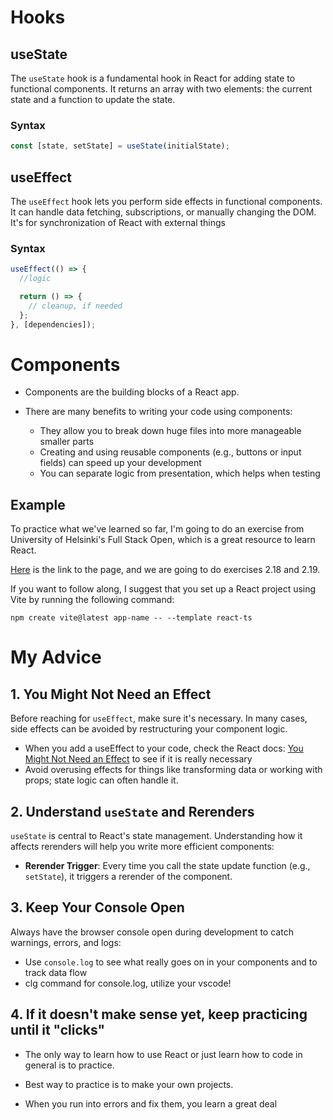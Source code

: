 # Hooks

## useState

The `useState` hook is a fundamental hook in React for adding state to functional components. It returns an array with two elements: the current state and a function to update the state.

### Syntax

```jsx
const [state, setState] = useState(initialState);
```

## useEffect

The `useEffect` hook lets you perform side effects in functional components. It can handle data fetching, subscriptions, or manually changing the DOM. It's for synchronization of React with external things

### Syntax

```jsx
useEffect(() => {
  //logic

  return () => {
    // cleanup, if needed
  };
}, [dependencies]);
```

# Components

- Components are the building blocks of a React app.

- There are many benefits to writing your code using components:

  - They allow you to break down huge files into more manageable smaller parts
  - Creating and using reusable components (e.g., buttons or input fields) can speed up your development
  - You can separate logic from presentation, which helps when testing

## Example

To practice what we've learned so far, I'm going to do an exercise from University of Helsinki's Full Stack Open, which is a great resource to learn React.

[Here](https://fullstackopen.com/en/part2/adding_styles_to_react_app) is the link to the page, and we are going to do exercises 2.18 and 2.19.

If you want to follow along, I suggest that you set up a React project using Vite by running the following command:

```
npm create vite@latest app-name -- --template react-ts
```

# My Advice

## 1. You Might Not Need an Effect

Before reaching for `useEffect`, make sure it's necessary. In many cases, side effects can be avoided by restructuring your component logic.

- When you add a useEffect to your code, check the React docs: [You Might Not Need an Effect](https://react.dev/learn/you-might-not-need-an-effect) to see if it is really necessary
- Avoid overusing effects for things like transforming data or working with props; state logic can often handle it.

## 2. Understand `useState` and Rerenders

`useState` is central to React's state management. Understanding how it affects rerenders will help you write more efficient components:

- **Rerender Trigger**: Every time you call the state update function (e.g., `setState`), it triggers a rerender of the component.

## 3. Keep Your Console Open

Always have the browser console open during development to catch warnings, errors, and logs:

- Use `console.log` to see what really goes on in your components and to track data flow
- clg command for console.log, utilize your vscode!

## 4. If it doesn't make sense yet, keep practicing until it "clicks"

- The only way to learn how to use React or just learn how to code in general is to practice.

- Best way to practice is to make your own projects.

- When you run into errors and fix them, you learn a great deal
